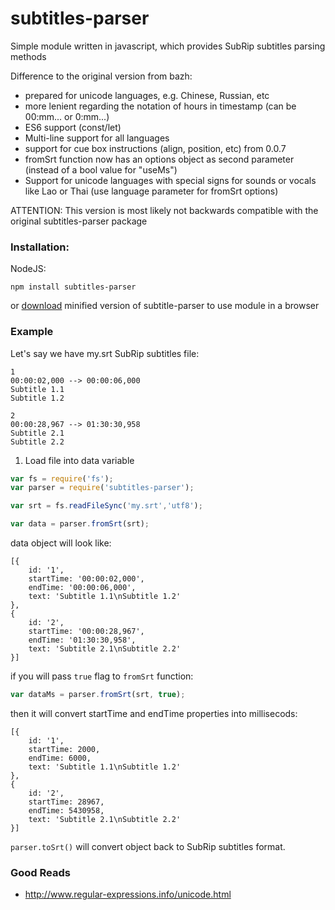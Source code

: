 subtitles-parser
===============
Simple module written in javascript, which provides SubRip subtitles parsing methods

Difference to the original version from bazh:
+ prepared for unicode languages, e.g. Chinese, Russian, etc
+ more lenient regarding the notation of hours in timestamp (can be 00:mm... or 0:mm...)
+ ES6 support (const/let)
+ Multi-line support for all languages
+ support for cue box instructions (align, position, etc) from 0.0.7
+ fromSrt function now has an options object as second parameter (instead of a bool value for "useMs")
+ Support for unicode languages with special signs for sounds or vocals like Lao or Thai (use language parameter for fromSrt options)

ATTENTION: This version is most likely not backwards compatible with the original subtitles-parser package

### Installation:

NodeJS:

    npm install subtitles-parser

or [download](https://raw.github.com/bazh/subtitles-parser/master/subtitles.parser.min.js) minified version of subtitle-parser to use module in a browser


### Example

Let's say we have my.srt SubRip subtitles file:

    1
    00:00:02,000 --> 00:00:06,000
    Subtitle 1.1
    Subtitle 1.2

    2
    00:00:28,967 --> 01:30:30,958
    Subtitle 2.1
    Subtitle 2.2


1. Load file into data variable

```js
var fs = require('fs');
var parser = require('subtitles-parser');

var srt = fs.readFileSync('my.srt','utf8');

var data = parser.fromSrt(srt);
```

data object will look like:

    [{
        id: '1',
        startTime: '00:00:02,000',
        endTime: '00:00:06,000',
        text: 'Subtitle 1.1\nSubtitle 1.2'
    },
    {
        id: '2',
        startTime: '00:00:28,967',
        endTime: '01:30:30,958',
        text: 'Subtitle 2.1\nSubtitle 2.2'
    }]

if you will pass `true` flag to `fromSrt` function:

```js
var dataMs = parser.fromSrt(srt, true);
```

then it will convert startTime and endTime properties into millisecods:

    [{
        id: '1',
        startTime: 2000,
        endTime: 6000,
        text: 'Subtitle 1.1\nSubtitle 1.2'
    },
    {
        id: '2',
        startTime: 28967,
        endTime: 5430958,
        text: 'Subtitle 2.1\nSubtitle 2.2'
    }]


`parser.toSrt()` will convert object back to SubRip subtitles format.

### Good Reads
+ http://www.regular-expressions.info/unicode.html
